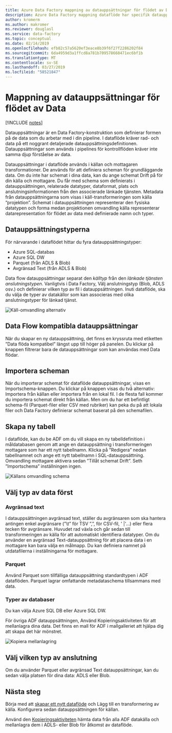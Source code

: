 ```yaml
---
title: Azure Data Factory mappning av datauppsättningar för flödet av Data
description: Azure Data Factory mappning dataflöde har specifik datauppsättning kompatibilitet
author: kromerm
ms.author: makromer
ms.reviewer: douglasl
ms.service: data-factory
ms.topic: conceptual
ms.date: 02/14/2019
ms.openlocfilehash: efb82c57a5620ef3eace8b39f6f27f2286202f84
ms.sourcegitcommit: 6da4959d3a1ffcd8a781b709578668471ec6bf1b
ms.translationtype: MT
ms.contentlocale: sv-SE
ms.lasthandoff: 03/27/2019
ms.locfileid: "58521847"
---
```

# <a name="mapping-data-flow-datasets"></a>Mappning av datauppsättningar för flödet av Data

[!INCLUDE [notes](../../includes/data-factory-data-flow-preview.md)]

Datauppsättningar är en Data Factory-konstruktion som definierar formen på de data som du arbetar med i din pipeline. I dataflöde kräver rad- och data på ett noggrant detaljerade datauppsättningsdefinitionen. Datauppsättningar som används i pipelines för kontrollflöden kräver inte samma djup förståelse av data.

Datauppsättningar i dataflöde används i källan och mottagaren transformationer. De används för att definiera scheman för grundläggande data. Om du inte har schemat i dina data, kan du ange schemat Drift på för din källa och mottagare. Du får med schema som definierats i datauppsättningen, relaterade datatyper, dataformat, plats och anslutningsinformationen från den associerade länkade tjänsten. Metadata från datauppsättningarna som visas i käll-transformeringen som källa ”projektion”. Schemat i datauppsättningen representerar den fysiska datatypen och forma medan projektionen omvandling källa representerar datarepresentation för flödet av data med definierade namn och typer.

## <a name="dataset-types"></a>Datauppsättningstyperna

För närvarande i dataflödet hittar du fyra datauppsättningstyper:

* Azure SQL-databas
* Azure SQL DW
* Parquet (från ADLS & Blob)
* Avgränsad Text (från ADLS & Blob)

Data flow datauppsättningar separat den *källtyp* från den *länkade tjänsten anslutningstypen*. Vanligtvis i Data Factory, Välj anslutningstyp (Blob, ADLS osv.) och definierar vilken typ av fil i datauppsättningen. Inuti dataflöde, ska du välja de typer av datakällor som kan associeras med olika anslutningstyper för länkad tjänst.

![Käll-omvandling alternativ](media/data-flow/dataset1.png "källor")

## <a name="data-flow-compatible-datasets"></a>Data Flow kompatibla datauppsättningar

När du skapar en ny datauppsättning, det finns en kryssruta med etiketten ”Data flöda kompatibel” längst upp till höger på panelen. Du klickar på knappen filtrerar bara de datauppsättningar som kan användas med Data flödar. 

## <a name="import-schemas"></a>Importera scheman

När du importerar schemat för dataflöde datauppsättningar, visas en Importschema-knappen. Du klickar på knappen visas du två alternativ: Importera från källan eller importera från en lokal fil. I de flesta fall kommer du importera schemat direkt från källan. Men om du har ett befintligt schema-fil (Parquet-filer eller CSV med rubriker) kan peka du på att lokala filer och Data Factory definierar schemat baserat på den schemafilen.

## <a name="create-new-table"></a>Skapa ny tabell

I dataflöde, kan du be ADF om du vill skapa en ny tabelldefinition i måldatabasen genom att ange en datauppsättning i transformeringen mottagare som har ett nytt tabellnamn. Klicka på ”Redigera” nedan tabellnamnet och ange ett nytt tabellnamn i SQL-datauppsättning. Omvandling mottagare aktivera sedan ”Tillåt schemat Drift”. Seth ”Importschema” inställningen ingen.

![Källans omvandling schema](media/data-flow/dataset2.png "SQL-schemat")

## <a name="choose-your-type-of-data-first"></a>Välj typ av data först

### <a name="delimited-text"></a>Avgränsad text

I datauppsättningen avgränsad text, ställer du avgränsaren som ska hantera antingen enkel avgränsare (”\t” för TSV ”,”, för CSV-fil, ' |'...) eller flera tecken för avgränsare. Huvudet rad växla och går sedan till transformeringen av källa för att automatiskt identifiera datatyper. Om du använder en avgränsad Text-datauppsättning för att placera data i en mottagare kan bara välja en målmapp. Du kan definiera namnet på utdatafilerna i inställningarna för mottagare.

### <a name="parquet"></a>Parquet

Använd Parquet som tillfälliga datauppsättning standardtypen i ADF dataflöden. Parquet lagrar omfattande metadataschema tillsammans med data.

### <a name="database-types"></a>Typer av databaser

Du kan välja Azure SQL DB eller Azure SQL DW.

För övriga ADF datauppsättningen, Använd Kopieringsaktiviteten för att mellanlagra dina data. Det finns en mall för ADF i mallgalleriet att hjälpa dig att skapa det här mönstret.

![Kopiera mellanlagring](media/data-flow/templatedf.png "kopiera mellanlagring")

## <a name="choose-your-connection-type"></a>Välj vilken typ av anslutning

Om du använder Parquet eller avgränsad Text datauppsättningar, kan du sedan välja platsen för dina data: ADLS eller Blob.

## <a name="next-steps"></a>Nästa steg

Börja med att [skapar ett nytt dataflöde](data-flow-create.md) och Lägg till en transformering av källa. Konfigurera sedan datauppsättningen för källan.

Använd den [Kopieringsaktiviteten](copy-activity-overview.md) hämta data från alla ADF datakälla och mellanlagra dem i ADLS- eller Blob för åtkomst av dataflöde.

